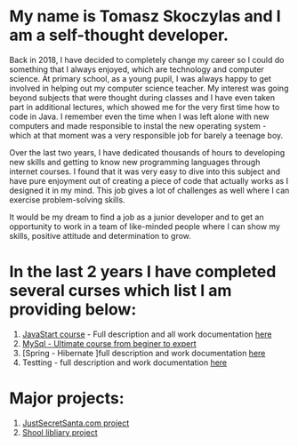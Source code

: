 

# My name is **Tomasz Skoczylas** and I am a self-thought developer.

Back in 2018, I have decided to completely change my career so I could do something that I always enjoyed, which are technology and computer science.
At primary school, as a young pupil, I was always happy to get involved in helping out my computer science teacher. My interest was going beyond subjects that were thought during classes and I have even taken part in additional lectures, which showed me for the very first time how to code in Java. I remember even the time when I was left alone with new computers and made responsible to instal the new operating system - which at that moment was a very responsible job for barely a teenage boy.



Over the last two years, I have dedicated thousands of hours to developing new skills and getting to know new programming languages through internet courses. I found that it was very easy to dive into this subject and have pure enjoyment out of creating a piece of code that actually works as I designed it in my mind. This job gives a lot of challenges as well where I can exercise problem-solving skills. 

It would be my dream to find a job as a junior developer and to get an opportunity to work in a team of like-minded people where I can show my skills, positive attitude and determination to grow.


# In the last 2 years I have completed several curses which list I am providing below:

1. [JavaStart course](https://javastart.pl/kurs/java) - Full description and all work documentation [here](https://github.com/tskoczylas/JavaStart_Course)
2. [MySql - Ultimate course from beginer to expert](https://www.udemy.com/course/the-ultimate-mysql-bootcamp-go-from-sql-beginner-to-expert/)
3. [Spring - Hibernate  ]full description and work documentation [here](https://github.com/tskoczylas/Spring_Courses) 
4. Testting - full description and work documentation [here](https://github.com/tskoczylas/Testing) 

# Major projects:

1. [JustSecretSanta.com project ](https://github.com/tskoczylas/secret_santa)
2. [Shool libliary project](https://github.com/tskoczylas/SchoolLibraryProject)
